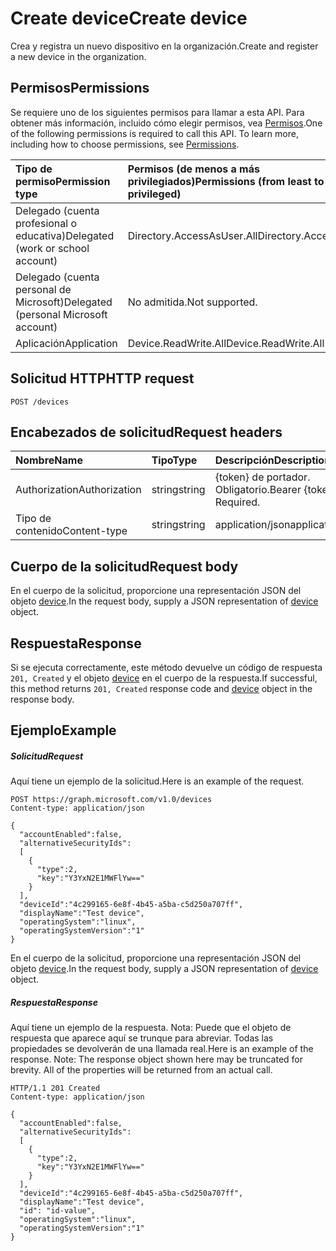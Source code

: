 # <a name="create-device"></a><span data-ttu-id="9db33-101">Create device</span><span class="sxs-lookup"><span data-stu-id="9db33-101">Create device</span></span>

<span data-ttu-id="9db33-102">Crea y registra un nuevo dispositivo en la organización.</span><span class="sxs-lookup"><span data-stu-id="9db33-102">Create and register a new device in the organization.</span></span>

## <a name="permissions"></a><span data-ttu-id="9db33-103">Permisos</span><span class="sxs-lookup"><span data-stu-id="9db33-103">Permissions</span></span>
<span data-ttu-id="9db33-p101">Se requiere uno de los siguientes permisos para llamar a esta API. Para obtener más información, incluido cómo elegir permisos, vea [Permisos](../../../concepts/permissions_reference.md).</span><span class="sxs-lookup"><span data-stu-id="9db33-p101">One of the following permissions is required to call this API. To learn more, including how to choose permissions, see [Permissions](../../../concepts/permissions_reference.md).</span></span>


|<span data-ttu-id="9db33-106">Tipo de permiso</span><span class="sxs-lookup"><span data-stu-id="9db33-106">Permission type</span></span>      | <span data-ttu-id="9db33-107">Permisos (de menos a más privilegiados)</span><span class="sxs-lookup"><span data-stu-id="9db33-107">Permissions (from least to most privileged)</span></span>              | 
|:--------------------|:---------------------------------------------------------| 
|<span data-ttu-id="9db33-108">Delegado (cuenta profesional o educativa)</span><span class="sxs-lookup"><span data-stu-id="9db33-108">Delegated (work or school account)</span></span> | <span data-ttu-id="9db33-109">Directory.AccessAsUser.All</span><span class="sxs-lookup"><span data-stu-id="9db33-109">Directory.AccessAsUser.All</span></span>    | 
|<span data-ttu-id="9db33-110">Delegado (cuenta personal de Microsoft)</span><span class="sxs-lookup"><span data-stu-id="9db33-110">Delegated (personal Microsoft account)</span></span> | <span data-ttu-id="9db33-111">No admitida.</span><span class="sxs-lookup"><span data-stu-id="9db33-111">Not supported.</span></span>    | 
|<span data-ttu-id="9db33-112">Aplicación</span><span class="sxs-lookup"><span data-stu-id="9db33-112">Application</span></span> | <span data-ttu-id="9db33-113">Device.ReadWrite.All</span><span class="sxs-lookup"><span data-stu-id="9db33-113">Device.ReadWrite.All</span></span> | 

## <a name="http-request"></a><span data-ttu-id="9db33-114">Solicitud HTTP</span><span class="sxs-lookup"><span data-stu-id="9db33-114">HTTP request</span></span>
<!-- { "blockType": "ignored" } -->
```http
POST /devices

```
## <a name="request-headers"></a><span data-ttu-id="9db33-115">Encabezados de solicitud</span><span class="sxs-lookup"><span data-stu-id="9db33-115">Request headers</span></span>
| <span data-ttu-id="9db33-116">Nombre</span><span class="sxs-lookup"><span data-stu-id="9db33-116">Name</span></span>       | <span data-ttu-id="9db33-117">Tipo</span><span class="sxs-lookup"><span data-stu-id="9db33-117">Type</span></span> | <span data-ttu-id="9db33-118">Descripción</span><span class="sxs-lookup"><span data-stu-id="9db33-118">Description</span></span>|
|:---------------|:--------|:----------|
| <span data-ttu-id="9db33-119">Authorization</span><span class="sxs-lookup"><span data-stu-id="9db33-119">Authorization</span></span>  | <span data-ttu-id="9db33-120">string</span><span class="sxs-lookup"><span data-stu-id="9db33-120">string</span></span>  | <span data-ttu-id="9db33-p102">{token} de portador. Obligatorio.</span><span class="sxs-lookup"><span data-stu-id="9db33-p102">Bearer {token}. Required.</span></span> |
| <span data-ttu-id="9db33-123">Tipo de contenido</span><span class="sxs-lookup"><span data-stu-id="9db33-123">Content-type</span></span> | <span data-ttu-id="9db33-124">string</span><span class="sxs-lookup"><span data-stu-id="9db33-124">string</span></span> | <span data-ttu-id="9db33-125">application/json</span><span class="sxs-lookup"><span data-stu-id="9db33-125">application/json</span></span> |

## <a name="request-body"></a><span data-ttu-id="9db33-126">Cuerpo de la solicitud</span><span class="sxs-lookup"><span data-stu-id="9db33-126">Request body</span></span>
<span data-ttu-id="9db33-127">En el cuerpo de la solicitud, proporcione una representación JSON del objeto [device](../resources/device.md).</span><span class="sxs-lookup"><span data-stu-id="9db33-127">In the request body, supply a JSON representation of [device](../resources/device.md) object.</span></span>

## <a name="response"></a><span data-ttu-id="9db33-128">Respuesta</span><span class="sxs-lookup"><span data-stu-id="9db33-128">Response</span></span>

<span data-ttu-id="9db33-129">Si se ejecuta correctamente, este método devuelve un código de respuesta `201, Created` y el objeto [device](../resources/device.md) en el cuerpo de la respuesta.</span><span class="sxs-lookup"><span data-stu-id="9db33-129">If successful, this method returns `201, Created` response code and [device](../resources/device.md) object in the response body.</span></span>

## <a name="example"></a><span data-ttu-id="9db33-130">Ejemplo</span><span class="sxs-lookup"><span data-stu-id="9db33-130">Example</span></span>
##### <a name="request"></a><span data-ttu-id="9db33-131">Solicitud</span><span class="sxs-lookup"><span data-stu-id="9db33-131">Request</span></span>
<span data-ttu-id="9db33-132">Aquí tiene un ejemplo de la solicitud.</span><span class="sxs-lookup"><span data-stu-id="9db33-132">Here is an example of the request.</span></span>
<!-- {
  "blockType": "request",
  "name": "create_device_from_devices"
}-->
```http
POST https://graph.microsoft.com/v1.0/devices
Content-type: application/json

{
  "accountEnabled":false,
  "alternativeSecurityIds":
  [
    {
      "type":2,
      "key":"Y3YxN2E1MWFlYw=="
    }
  ],
  "deviceId":"4c299165-6e8f-4b45-a5ba-c5d250a707ff",
  "displayName":"Test device",
  "operatingSystem":"linux",
  "operatingSystemVersion":"1"
}
```
<span data-ttu-id="9db33-133">En el cuerpo de la solicitud, proporcione una representación JSON del objeto [device](../resources/device.md).</span><span class="sxs-lookup"><span data-stu-id="9db33-133">In the request body, supply a JSON representation of [device](../resources/device.md) object.</span></span>
##### <a name="response"></a><span data-ttu-id="9db33-134">Respuesta</span><span class="sxs-lookup"><span data-stu-id="9db33-134">Response</span></span>
<span data-ttu-id="9db33-p103">Aquí tiene un ejemplo de la respuesta. Nota: Puede que el objeto de respuesta que aparece aquí se trunque para abreviar. Todas las propiedades se devolverán de una llamada real.</span><span class="sxs-lookup"><span data-stu-id="9db33-p103">Here is an example of the response. Note: The response object shown here may be truncated for brevity. All of the properties will be returned from an actual call.</span></span>
<!-- {
  "blockType": "response",
  "truncated": true,
  "@odata.type": "microsoft.graph.device"
} -->
```http
HTTP/1.1 201 Created
Content-type: application/json

{
  "accountEnabled":false,
  "alternativeSecurityIds":
  [
    {
      "type":2,
      "key":"Y3YxN2E1MWFlYw=="
    }
  ],
  "deviceId":"4c299165-6e8f-4b45-a5ba-c5d250a707ff",
  "displayName":"Test device",
  "id": "id-value",
  "operatingSystem":"linux",
  "operatingSystemVersion":"1"
}
```

<!-- uuid: 8fcb5dbc-d5aa-4681-8e31-b001d5168d79
2015-10-25 14:57:30 UTC -->
<!-- {
  "type": "#page.annotation",
  "description": "Create device",
  "keywords": "",
  "section": "documentation",
  "tocPath": ""
}-->
